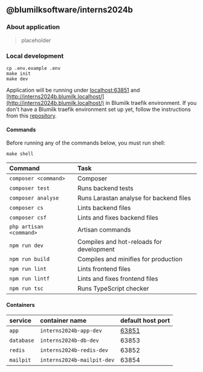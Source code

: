 ## @blumilksoftware/interns2024b
### About application
> placeholder

### Local development
```
cp .env.example .env
make init
make dev
```
Application will be running under [localhost:63851](localhost:63851) and [http://interns2024b.blumilk.localhost/](http://interns2024b.blumilk.localhost/) in Blumilk traefik environment. If you don't have a Blumilk traefik environment set up yet, follow the instructions from this [repository](https://github.com/blumilksoftware/environment).

#### Commands
Before running any of the commands below, you must run shell:
```
make shell
```

| Command                 | Task                                        |
|:------------------------|:--------------------------------------------|
| `composer <command>`    | Composer                                    |
| `composer test`         | Runs backend tests                          |
| `composer analyse`      | Runs Larastan analyse for backend files     |
| `composer cs`           | Lints backend files                         |
| `composer csf`          | Lints and fixes backend files               |
| `php artisan <command>` | Artisan commands                            |
| `npm run dev`           | Compiles and hot-reloads for development    |
| `npm run build`         | Compiles and minifies for production        |
| `npm run lint`          | Lints frontend files                        |
| `npm run lintf`         | Lints and fixes frontend files              |
| `npm run tsc`           | Runs TypeScript checker                     |


#### Containers

| service    | container name            | default host port               |
|:-----------|:--------------------------|:--------------------------------|
| `app`      | `interns2024b-app-dev`     | [63851](http://localhost:63851) |
| `database` | `interns2024b-db-dev`      | 63853                           |
| `redis`    | `interns2024b-redis-dev`   | 63852                           |
| `mailpit`  | `interns2024b-mailpit-dev` | 63854                           |
